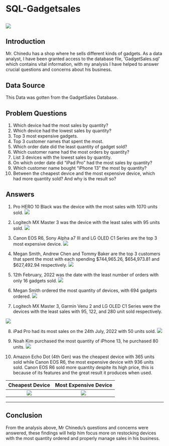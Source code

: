 # SQL-Gadgetsales

![](GIMG.JPG)
---

## Introduction
Mr. Chinedu has a shop where he sells different kinds of gadgets. As a data analyst, I have been granted access to the database file, 'GadgetSales.sql' which contains vital information, with my analysis I have helped to answer crucial questions and concerns about his business.

## Data Source
This Data was gotten from the GadgetSales Database.

## Problem Questions
1. Which device had the most sales by quantity?
2. Which device had the lowest sales by quantity?
3. Top 3 most expensive gadgets.
4. Top 3 customer names that spent the most.
5. Which order date did the least quantity of gadget sold?
6. Which customer name had the most orders by quantity?
7. List 3 devices with the lowest sales by quantity.
8. On which order date did “iPad Pro” had the most sales by quantity?
9. Which customer name bought “iPhone 13” the most by quantity?
10. Between the cheapest device and the most expensive device, which had more quantity 
sold? And why is the result so?

## Answers
1.	Pro HERO 10 Black was the device with the most sales with 1070 units sold.
![](Q1.png)

2.	Logitech MX Master 3 was the device with the least sales with 95 units sold.
![](Q2.png)

3.	Canon EOS R6, Sony Alpha a7 III and LG OLED C1 Series are the top 3 most expensive device.
![](Q3.png)

4.	Megan Smith, Andrew Chen and Tommy Baker are the top 3 customers that spent the most with each spending $744,965.26, $654,973.81 and $627,492.94 respectively.
![](Q4.png)

5.	12th February, 2022 was the date with the least number of orders with only 16 gadgets sold.
![](Q5.png)

6.	Megan Smith ordered the most quantity of devices, with 694 gadgets ordered.
![](Q6.png)

7.	Logitech MX Master 3, Garmin Venu 2 and LG OLED C1 Series were the devices with the least sales with 95, 122, and 280 unit sold respectively.

![](Q7.png)

8.	iPad Pro had its most sales on the 24th July, 2022 with 50 units sold.
![](Q8.png)

9.	Noah Kim purchased the most quantity of iPhone 13, he purchased 80 units.
![](Q9.png)

10.	Amazon Echo Dot (4th Gen) was the cheapest device with 365 units sold while Canon EOS R6, the most expensive device with 936 units sold. Canon EOS R6 sold more quantity despite its high price, this is because of its features and the great result it produces when used.

Cheapest Device    | Most Expensive Device
:-----------------:|:---------------------:
![](Q10A.png)      |![](Q10B.png)
----

## Conclusion
From the analysis above, Mr Chinedu’s questions and concerns were answered, these findings will help him focus more on restocking devices with the most quantity ordered and properly manage sales in his business.
